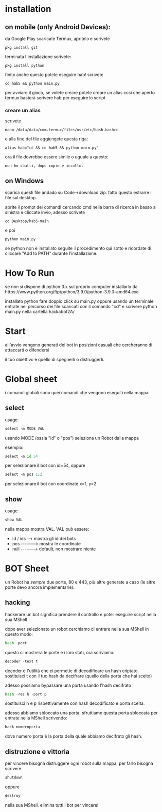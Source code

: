 # installation
## on mobile (only Android Devices):
da Google Play scaricate Termux, apritelo e scrivete
```linux
pkg install git
```
terminata l'installazione scrivete:
```linux
pkg install python
```
finito anche questo potete eseguire hab! scrivete
```linux
cd hab5 && python main.py
```
per avviare il gioco, se volete creare potete creare un alias così che aperto termux basterà scrivere hab per eseguire lo script
### creare un alias
scrivete
```linux
nano /data/data/com.termux/files/usr/etc/bash.bashrc
```
e alla fine del file aggiungete questa riga:
```linux
alias hab="cd && cd hab5 && python main.py"
```
ora il file dovrebbe essere simile o uguale a questo:
```
non ho sbatti, dopo copio e incollo.
```
## on Windows
 scarica questi file andado su Code->download zip. fatto questo estrarre i file sul desktop. 
 
 aprite il prompt dei comandi cercando cmd nella barra di ricerca in basso a sinistra e cliccate invio, adesso scrivete 
 ```linux
 cd Desktop/hab5-main
 ```
 e poi
 ```
 python main.py
 ```
 se python non è installato seguite il procedimento qui sotto e ricordate di cliccare "Add to PATH" durante l'installazione.


<h1>How To Run</h1>
se non si dispone di python 3.x sul proprio computer installarlo da https://www.python.org/ftp/python/3.9.0/python-3.9.0-amd64.exe

installato python fare doppio click su main.py oppure usando un terminale entrate nel percorso dei file scaricati con il comando "cd" e 
scrivere python main.py nella cartella hackabot2A/

<h1>Start</h1>
all'avvio vengono generati dei bot in posizioni casuali che cercheranno di attaccarti o difendersi

il tuo obiettivo è quello di spegnerli o distruggerli.

# Global sheet
i comandi globali sono quei comandi che vengono eseguiti nella mappa.

## select
usage:
```python
select -m MODE VAL
```
usando MODE (ossia "id" o "pos") seleziona un Robot dalla mappa

esempio:
```python
select -m id 54
```
per selezionare il bot con id=54, oppure
```python
select -m pos 1,2
```
per selezionare il bot con coordinate x=1, y=2

## show
usage:
```python
show VAL
```
nella mappa mostra VAL.
VAL può essere:
- id / ids --> mostra gli id dei bots
- pos  ------> mostra le coordinate
- null ------> default, non mostrare niente


# BOT Sheet

un Robot ha _sempre_ due porte, 80 e 443, più altre generate a caso (le altre porte devo ancora implementarle).

## hacking
hackerare un bot significa prendere il controllo e poter eseguire script nella sua MShell

dopo aver selezionato un robot cerchiamo di entrare nella sua MShell in questo modo:

```python
hash -port
```
questo ci mostrerà le porte e i loro stati, ora scriviamo:

```python
decoder -text t
```
decoder è l'utilità che ci permette di decodificare un hash criptato. sostituisci t con il tuo hash da decifrare (quello della porta che hai scelto)

adesso possiamo bypassare una porta usando l'hash decifrato
```python
hash -res h -port p
```
sostituisci h e p rispettivamente con hash decodificato e porta scelta.

adesso abbiamo sbloccato una porta, sfruttiamo questa porta sbloccata per entrate nella MShell scrivendo:
```python
hack numeroporta
```
dove numero porta è la porta della quale abbiamo decifrato gli hash.

## distruzione e vittoria
per vincere bisogna distruggere ogni robot sulla mappa, per farlo bisogna scrivere
```python
shutdown
```
oppure
```python
destroy
```
nella sua MShell. elimina tutti i bot per vincere!

